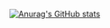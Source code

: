 [![Anurag's GitHub stats](https://github-readme-stats.vercel.app/api?username=사용자이름)](https://github.com/사용자이름/github-readme-stats)

